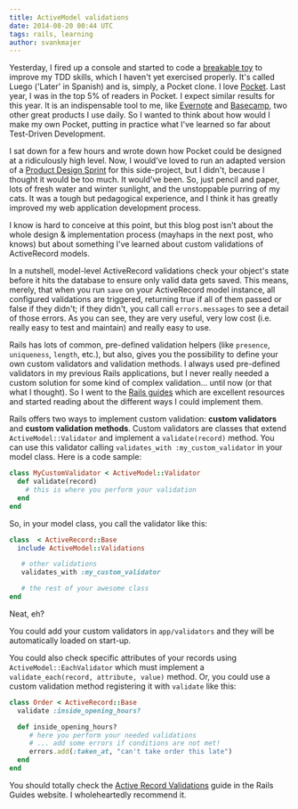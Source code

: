 ```yaml
---
title: ActiveModel validations
date: 2014-08-20 00:44 UTC
tags: rails, learning
author: svankmajer
---
```


Yesterday, I fired up a console and started to code a [breakable toy](http://chimera.labs.oreilly.com/books/1234000001813/ch05.html#breakable_toys) to improve my TDD skills, which I haven't yet exercised properly. It's called Luego ('Later' in Spanish) and is, simply, a Pocket clone. I love [Pocket](https://getpocket.com/about). Last year, I was in the top 5% of readers in Pocket. I expect similar results for this year. It is an indispensable tool to me, like [Evernote](https://evernote.com/) and [Basecamp](https://basecamp.com/), two other great products I use daily. So I wanted to think about how would I make my own Pocket, putting in practice what I've learned so far about Test-Driven Development. 

I sat down for a few hours and wrote down how Pocket could be designed at a ridiculously high level. Now, I would've loved to run an adapted version of a [Product Design Sprint](http://robots.thoughtbot.com/the-product-design-sprint) for this side-project, but I didn't, because I thought it would be too much. It would've been. So, just pencil and paper, lots of fresh water and winter sunlight, and the unstoppable purring of my cats. It was a tough but pedagogical experience, and I think it has greatly improved my web application development process.

I know is hard to conceive at this point, but this blog post isn't about the whole design & implementation process (mayhaps in the next post, who knows) but about something I've learned about custom validations of ActiveRecord models.

In a nutshell, model-level ActiveRecord validations check your object's state before it hits the database to ensure only valid data gets saved. This means, merely, that when you run `save` on your ActiveRecord model instance, all configured validations are triggered, returning true if all of them passed or false if they didn't; if they didn't, you call call `errors.messages` to see a detail of those errors. As you can see, they are very useful, very low cost (i.e. really easy to test and maintain) and really easy to use.

Rails has lots of common, pre-defined validation helpers (like `presence`, `uniqueness`, `length`, etc.), but also, gives you the possibility to define your own custom validators and validation methods. I always used pre-defined validators in my previous Rails applications, but I never really needed a custom solution for some kind of complex validation... until now (or that what I thought). So I went to the [Rails guides](http://guides.rubyonrails.org/) which are excellent resources and started reading about the different ways I could implement them. 

Rails offers two ways to implement custom validation: **custom validators** and **custom validation methods**. Custom validators are classes that extend `ActiveModel::Validator` and implement a `validate(record)` method. You can use this validator calling `validates_with :my_custom_validator` in your model class. Here is a code sample:

```ruby
class MyCustomValidator < ActiveModel::Validator
  def validate(record)
    # this is where you perform your validation
  end
end
```

So, in your model class, you call the validator like this:

```ruby
class  < ActiveRecord::Base
  include ActiveModel::Validations

   # other validations
   validates_with :my_custom_validator

   # the rest of your awesome class
end
```

Neat, eh?

You could add your custom validators in `app/validators` and they will be automatically loaded on start-up.

You could also check specific attributes of your records using `ActiveModel::EachValidator` which must implement a `validate_each(record, attribute, value)` method. Or, you could use a custom validation method registering it with `validate` like this:

```ruby
class Order < ActiveRecord::Base
  validate :inside_opening_hours?

  def inside_opening_hours?
     # here you perform your needed validations
     # ... add some errors if conditions are not met!
     errors.add(:taken_at, "can't take order this late")
  end
end
```

You should totally check the [Active Record Validations](http://guides.rubyonrails.org/active_record_validations.html) guide in the Rails Guides website. I wholeheartedly recommend it.
